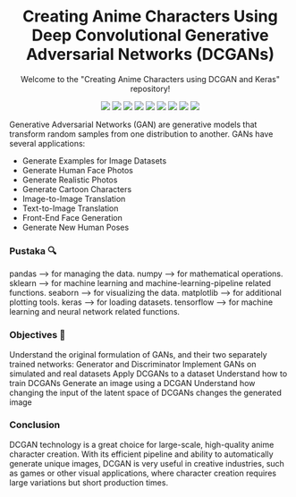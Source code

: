 <h1 align="center"> Creating Anime Characters Using Deep Convolutional Generative Adversarial Networks (DCGANs)</h1>
<p align="center"> Welcome to the "Creating Anime Characters using DCGAN and Keras" repository!</p>
</p>
<div align="center">
  
<img src="https://img.shields.io/badge/Python-3670A0?style=for-the-badge&logo=python&logoColor=ffdd54">
<img src="https://img.shields.io/badge/Google%20Colab-F9AB00?style=for-the-badge&logo=googlecolab&logoColor=white">
<img src="https://img.shields.io/badge/Pandas-150458?style=for-the-badge&logo=pandas&logoColor=white">
<img src="https://img.shields.io/badge/NumPy-013243?style=for-the-badge&logo=numpy&logoColor=white">
<img src="https://img.shields.io/badge/scikit--learn-F7931E?style=for-the-badge&logo=scikitlearn&logoColor=white">
<img src="https://img.shields.io/badge/Seaborn-3776AB?style=for-the-badge&logo=seaborn&logoColor=white">
<img src="https://img.shields.io/badge/Matplotlib-%23ffffff.svg?style=for-the-badge&logo=Matplotlib&logoColor=black">
<img src="https://img.shields.io/badge/Keras-D00000?style=for-the-badge&logo=keras&logoColor=white">
<img src="https://img.shields.io/badge/TensorFlow-FF6F00?style=for-the-badge&logo=tensorflow&logoColor=white">

</div>

 Generative Adversarial Networks (GAN) are generative models that transform random samples from one distribution to another. GANs have several applications:
- Generate Examples for Image Datasets
- Generate Human Face Photos
- Generate Realistic Photos
- Generate Cartoon Characters
- Image-to-Image Translation
- Text-to-Image Translation
- Front-End Face Generation
- Generate New Human Poses

### Pustaka 🔍
pandas --> for managing the data.
numpy --> for mathematical operations.
sklearn --> for machine learning and machine-learning-pipeline related functions.
seaborn --> for visualizing the data.
matplotlib --> for additional plotting tools.
keras --> for loading datasets.
tensorflow --> for machine learning and neural network related functions.

### Objectives 🧐
Understand the original formulation of GANs, and their two separately trained networks: Generator and Discriminator
Implement GANs on simulated and real datasets
Apply DCGANs to a dataset
Understand how to train DCGANs
Generate an image using a DCGAN
Understand how changing the input of the latent space of DCGANs changes the generated image

### Conclusion
DCGAN technology is a great choice for large-scale, high-quality anime character creation. With its efficient pipeline and ability to automatically generate unique images, DCGAN is very useful in creative industries, such as games or other visual applications, where character creation requires large variations but short production times.
